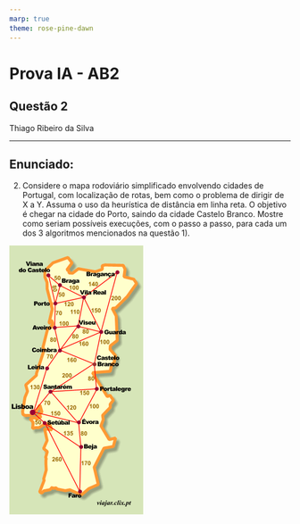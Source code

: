 ```yaml
---
marp: true
theme: rose-pine-dawn
---
```


<!-- markdownlint-disable -->

# Prova IA - AB2

## Questão 2

Thiago Ribeiro da Silva

---

## Enunciado:

2. Considere o mapa rodoviário simplificado envolvendo cidades de Portugal, com localização de rotas, bem como o problema de dirigir de X a Y. Assuma o uso da heurística de distância em linha reta. O objetivo é chegar na cidade do Porto, saindo da cidade Castelo Branco. Mostre como seriam possíveis execuções, com o passo a passo, para cada um dos 3 algoritmos mencionados na questão 1).

![bg contain right:30%](src/distancias.gif)
